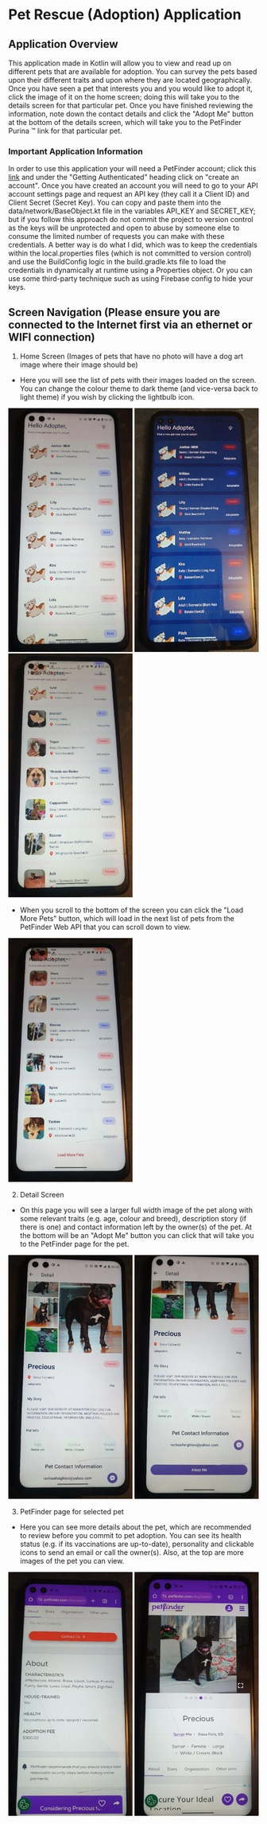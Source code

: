 # Pet Rescue (Adoption) Application

## Application Overview

 This application made in Kotlin will allow you to view and read up on different pets that are available for adoption. You can survey the pets based upon their different traits and upon where they are located geographically. Once you have seen a pet that interests you and you would like to adopt it, click the image of it on the home screen; doing this will take you to the details screen for that particular pet. Once you have finished reviewing the information, note down the contact details and click the "Adopt Me" button at the bottom of the details screen, which will take you to the PetFinder Purina :tm: link for that particular pet.

### Important Application Information

  In order to use this application your will need a PetFinder account; click this [link](https://www.petfinder.com/developers/v2/docs/) and under the "Getting Authenticated" heading click on "create an account".
  Once you have created an account you will need to go to your API account settings page and request an API key (they call it a Client ID) and Client Secret (Secret Key). You can copy and paste them into the 
  data/network/BaseObject.kt file in the variables API_KEY and SECRET_KEY; but if you follow this approach do not commit the project to version control as the keys will be unprotected and open to abuse by someone else to consume the limited number of requests you can make with these credentials. A better way is do what I did, which was to keep the credentials within the local.properties files (which is not committed to version control) and use the BuildConfig logic in the build.gradle.kts file to load the credentials in dynamically at runtime using a Properties object. Or you can use some third-party technique such as using Firebase config to hide your keys.

## Screen Navigation (Please ensure you are connected to the Internet first via an ethernet or WIFI connection)

   1. Home Screen (Images of pets that have no photo will have a dog art image where their image should be)

   * Here you will see the list of pets with their images loaded on the screen. You can change the colour theme to dark theme (and vice-versa back to light theme) if you wish by clicking the lightbulb icon.

   <img src="https://github.com/MBANS8A1/PetRescueApp/blob/ec4e91d83cca41af1bddb5e33b8156de4e456a42/app/src/main/res/drawable/petrescue_image1.png" alt="Home screen (light)" width ="250" height="490" >

   <img src="https://github.com/MBANS8A1/PetRescueApp/blob/ec4e91d83cca41af1bddb5e33b8156de4e456a42/app/src/main/res/drawable/petrescue_image2.png" alt="Home screen (light)" width ="250" height="490" >

   <img src="https://github.com/MBANS8A1/PetRescueApp/blob/ec4e91d83cca41af1bddb5e33b8156de4e456a42/app/src/main/res/drawable/petrescue_image3.png" alt="Home screen with pictures" width ="250" height="490" >

   * When you scroll to the bottom of the screen you can click the "Load More Pets" button, which will load in the next list of pets from the PetFinder Web API that you can scroll down to view.

   <img src="https://github.com/MBANS8A1/PetRescueApp/blob/ec4e91d83cca41af1bddb5e33b8156de4e456a42/app/src/main/res/drawable/petrescue_image4.png" alt="Home screen (light)" width ="250" height="490" >

   2. Detail Screen

   * On this page you will see a larger full width image of the pet along with some relevant traits (e.g. age, colour and breed), description story (if there is one) and contact information left by the owner(s) of the pet. At the bottom will be an "Adopt Me" button you can click that will take you to the PetFinder page for the pet.

   <img src="https://github.com/MBANS8A1/PetRescueApp/blob/ec4e91d83cca41af1bddb5e33b8156de4e456a42/app/src/main/res/drawable/petrescue_image5.png" alt="Detail screen 1" width ="250" height="490" >

   <img src="https://github.com/MBANS8A1/PetRescueApp/blob/ec4e91d83cca41af1bddb5e33b8156de4e456a42/app/src/main/res/drawable/petrescue_image6.png" alt="Detail screen 2" width ="250" height="490" >

   3. PetFinder page for selected pet

   * Here you can see more details about the pet, which are recommended to review before you commit to pet adoption. You can see its health status (e.g. if its vaccinations are up-to-date), personality and clickable icons to send an email or call the owner(s). Also, at the top are more images of the pet you can view.

   <img src="https://github.com/MBANS8A1/PetRescueApp/blob/ec4e91d83cca41af1bddb5e33b8156de4e456a42/app/src/main/res/drawable/petrescue_image7.png" alt="PetFinder screen 1" width ="250" height="490" >

   <img src="https://github.com/MBANS8A1/PetRescueApp/blob/ec4e91d83cca41af1bddb5e33b8156de4e456a42/app/src/main/res/drawable/petrescue_image8.png" alt="PetFinder screen 2" width ="250" height="490" >



   
